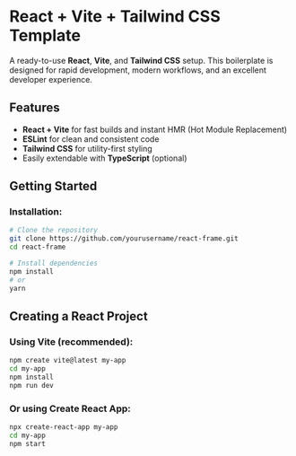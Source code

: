 # React + Vite + Tailwind CSS Template

A ready-to-use **React**, **Vite**, and **Tailwind CSS** setup. This boilerplate is designed for rapid development, modern workflows, and an excellent developer experience.

## Features

- **React + Vite** for fast builds and instant HMR (Hot Module Replacement)  
- **ESLint** for clean and consistent code  
- **Tailwind CSS** for utility-first styling  
- Easily extendable with **TypeScript** (optional)  

## Getting Started

### Installation:
```bash
# Clone the repository
git clone https://github.com/yourusername/react-frame.git
cd react-frame

# Install dependencies
npm install
# or
yarn
```

## Creating a React Project
### Using Vite (recommended):
```bash
npm create vite@latest my-app
cd my-app
npm install
npm run dev
```

### Or using Create React App:
```bash
npx create-react-app my-app
cd my-app
npm start
